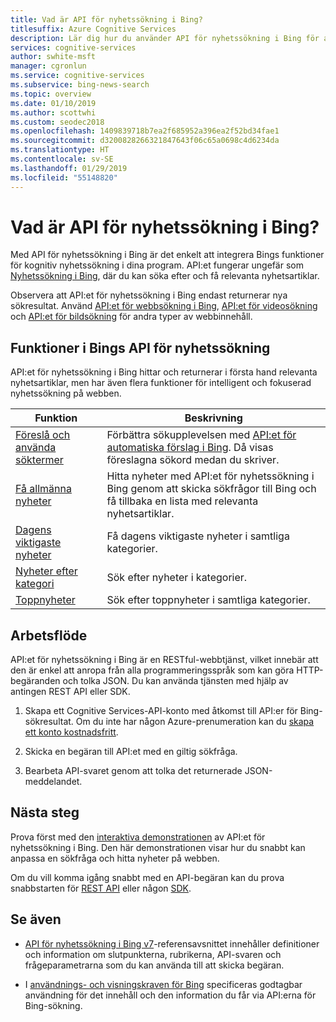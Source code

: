 ```yaml
---
title: Vad är API för nyhetssökning i Bing?
titlesuffix: Azure Cognitive Services
description: Lär dig hur du använder API för nyhetssökning i Bing för att söka efter aktuella nyheter i flera kategorier på webben, inklusive rubriker och trendande ämnen.
services: cognitive-services
author: swhite-msft
manager: cgronlun
ms.service: cognitive-services
ms.subservice: bing-news-search
ms.topic: overview
ms.date: 01/10/2019
ms.author: scottwhi
ms.custom: seodec2018
ms.openlocfilehash: 1409839718b7ea2f685952a396ea2f52bd34fae1
ms.sourcegitcommit: d3200828266321847643f06c65a0698c4d6234da
ms.translationtype: HT
ms.contentlocale: sv-SE
ms.lasthandoff: 01/29/2019
ms.locfileid: "55148820"
---
```

# <a name="what-is-the-bing-news-search-api"></a>Vad är API för nyhetssökning i Bing?

Med API för nyhetssökning i Bing är det enkelt att integrera Bings funktioner för kognitiv nyhetssökning i dina program. API:et fungerar ungefär som [Nyhetssökning i Bing](https://www.bing.com/news), där du kan söka efter och få relevanta nyhetsartiklar.

Observera att API:et för nyhetssökning i Bing endast returnerar nya sökresultat. Använd [API:et för webbsökning i Bing](../bing-web-search/search-the-web.md), [API:et för videosökning](../bing-video-search/search-the-web.md) och [API:et för bildsökning](../bing-image-search/overview.md) för andra typer av webbinnehåll.

## <a name="bing-news-search-api-features"></a>Funktioner i Bings API för nyhetssökning

API:et för nyhetssökning i Bing hittar och returnerar i första hand relevanta nyhetsartiklar, men har även flera funktioner för intelligent och fokuserad nyhetssökning på webben.

|Funktion  |Beskrivning  |
|---------|---------|
|[Föreslå och använda söktermer](concepts/search-for-news.md#suggest-and-use-search-terms)     | Förbättra sökupplevelsen med [API:et för automatiska förslag i Bing](../bing-autosuggest/get-suggested-search-terms.md). Då visas föreslagna sökord medan du skriver.         |
|[Få allmänna nyheter](concepts/search-for-news.md#get-general-news)     | Hitta nyheter med API:et för nyhetssökning i Bing genom att skicka sökfrågor till Bing och få tillbaka en lista med relevanta nyhetsartiklar.           |
|[Dagens viktigaste nyheter](concepts/search-for-news.md#get-todays-top-news)      | Få dagens viktigaste nyheter i samtliga kategorier.       |
|[Nyheter efter kategori](concepts/search-for-news.md)     | Sök efter nyheter i kategorier.        | 
|[Toppnyheter](concepts/search-for-news.md)     | Sök efter toppnyheter i samtliga kategorier.         |

## <a name="workflow"></a>Arbetsflöde

API:et för nyhetssökning i Bing är en RESTful-webbtjänst, vilket innebär att den är enkel att anropa från alla programmeringsspråk som kan göra HTTP-begäranden och tolka JSON. Du kan använda tjänsten med hjälp av antingen REST API eller SDK.

1. Skapa ett Cognitive Services-API-konto med åtkomst till API:er för Bing-sökresultat. Om du inte har någon Azure-prenumeration kan du [skapa ett konto kostnadsfritt](https://azure.microsoft.com/try/cognitive-services/?api=bing-web-news-api).

2. Skicka en begäran till API:et med en giltig sökfråga.

3. Bearbeta API-svaret genom att tolka det returnerade JSON-meddelandet.

## <a name="next-steps"></a>Nästa steg

Prova först med den [interaktiva demonstrationen](https://azure.microsoft.com/services/cognitive-services/bing-news-search-api/) av API:et för nyhetssökning i Bing. Den här demonstrationen visar hur du snabbt kan anpassa en sökfråga och hitta nyheter på webben.

Om du vill komma igång snabbt med en API-begäran kan du prova snabbstarten för [REST API](quickstart.md) eller någon [SDK](sdk.md).

## <a name="see-also"></a>Se även

* [API för nyhetssökning i Bing v7](https://docs.microsoft.com/rest/api/cognitiveservices/bing-news-api-v7-reference)-referensavsnittet innehåller definitioner och information om slutpunkterna, rubrikerna, API-svaren och frågeparametrarna som du kan använda till att skicka begäran.

* I [användnings- och visningskraven för Bing](./useanddisplayrequirements.md) specificeras godtagbar användning för det innehåll och den information du får via API:erna för Bing-sökning.
